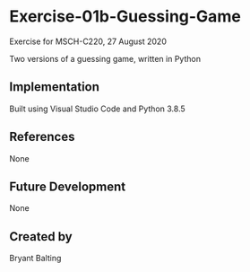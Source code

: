# Exercise-01b-Guessing-Game
Exercise for MSCH-C220, 27 August 2020

Two versions of a guessing game, written in Python

## Implementation
Built using Visual Studio Code and Python 3.8.5

## References
None

## Future Development
None

## Created by 
Bryant Balting
